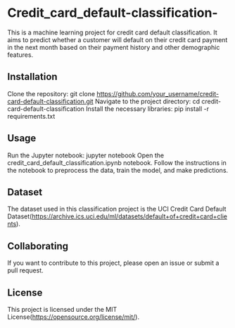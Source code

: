 # Credit_card_default-classification-

This is a machine learning project for credit card default classification. It aims to predict whether a customer will default on their credit card payment in the next month based on their payment history and other demographic features.

## Installation

Clone the repository: git clone https://github.com/your_username/credit-card-default-classification.git
Navigate to the project directory: cd credit-card-default-classification
Install the necessary libraries: pip install -r requirements.txt

## Usage
Run the Jupyter notebook: jupyter notebook
Open the credit_card_default_classification.ipynb notebook.
Follow the instructions in the notebook to preprocess the data, train the model, and make predictions.

## Dataset
The dataset used in this classification project is the UCI Credit Card Default Dataset(https://archive.ics.uci.edu/ml/datasets/default+of+credit+card+clients).

## Collaborating
If you want to contribute to this project, please open an issue or submit a pull request.

## License
This project is licensed under the MIT License(https://opensource.org/license/mit/).
